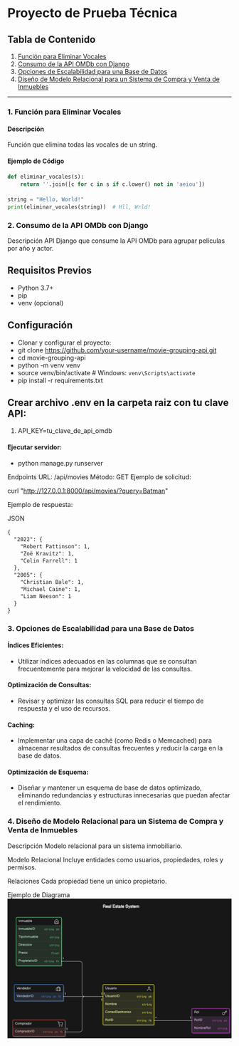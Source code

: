 # Proyecto de Prueba Técnica

## Tabla de Contenido
1. [Función para Eliminar Vocales](#1-función-para-eliminar-vocales)
2. [Consumo de la API OMDb con Django](#2-consumo-de-la-api-omdb-con-django)
3. [Opciones de Escalabilidad para una Base de Datos](#3-opciones-de-escalabilidad-para-una-base-de-datos)
4. [Diseño de Modelo Relacional para un Sistema de Compra y Venta de Inmuebles](#4-diseño-de-modelo-relacional-para-un-sistema-de-compra-y-venta-de-inmuebles)

---

### 1. Función para Eliminar Vocales
#### Descripción
Función que elimina todas las vocales de un string.

#### Ejemplo de Código
```python
def eliminar_vocales(s):
    return ''.join([c for c in s if c.lower() not in 'aeiou'])

string = "Hello, World!"
print(eliminar_vocales(string))  # Hll, Wrld!
```

### 2. Consumo de la API OMDb con Django
Descripción
API Django que consume la API OMDb para agrupar películas por año y actor.

## Requisitos Previos
- Python 3.7+
- pip
- venv (opcional)
## Configuración
- Clonar y configurar el proyecto:
- git clone https://github.com/your-username/movie-grouping-api.git
- cd movie-grouping-api
- python -m venv venv
- source venv/bin/activate  # Windows: `venv\Scripts\activate`
- pip install -r requirements.txt

## Crear archivo .env en la carpeta raiz con tu clave API:

1. API_KEY=tu_clave_de_api_omdb

#### Ejecutar servidor:

- python manage.py runserver

Endpoints
URL: /api/movies
Método: GET
Ejemplo de solicitud:

curl "http://127.0.0.1:8000/api/movies/?query=Batman"

Ejemplo de respuesta:

JSON
```
{
  "2022": {
    "Robert Pattinson": 1,
    "Zoë Kravitz": 1,
    "Colin Farrell": 1
  },
  "2005": {
    "Christian Bale": 1,
    "Michael Caine": 1,
    "Liam Neeson": 1
  }
}
```

### 3. Opciones de Escalabilidad para una Base de Datos
#### Índices Eficientes:
- Utilizar índices adecuados en las columnas que se consultan frecuentemente para mejorar la velocidad de las consultas.

#### Optimización de Consultas:
- Revisar y optimizar las consultas SQL para reducir el tiempo de respuesta y el uso de recursos.

#### Caching:
- Implementar una capa de caché (como Redis o Memcached) para almacenar resultados de consultas frecuentes y reducir la carga en la base de datos.

#### Optimización de Esquema:
- Diseñar y mantener un esquema de base de datos optimizado, eliminando redundancias y estructuras innecesarias que puedan afectar el rendimiento.

### 4. Diseño de Modelo Relacional para un Sistema de Compra y Venta de Inmuebles
Descripción
Modelo relacional para un sistema inmobiliario.

Modelo Relacional
Incluye entidades como usuarios, propiedades, roles y permisos.

Relaciones
Cada propiedad tiene un único propietario.

Ejemplo de Diagrama
![Texto alternativo](https://raw.githubusercontent.com/oscarjsv/prueba_foxor/main/diagram.png "Diagrama")

